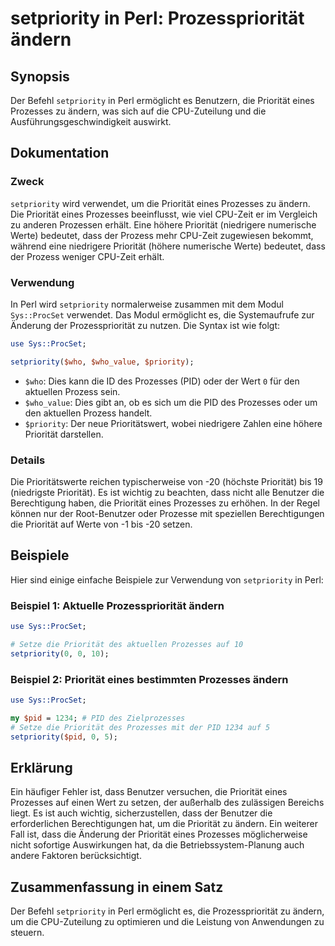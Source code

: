 <!--
Meta Description: # setpriority in Perl: Prozesspriorität ändern ## Synopsis Der Befehl `setpriority` in Perl ermöglicht es Benutzern, die Priorität eines Prozesses zu ...
Meta Keywords: die, priorität, der, prozesses, setpriority
-->

# setpriority in Perl: Prozesspriorität ändern

## Synopsis
Der Befehl `setpriority` in Perl ermöglicht es Benutzern, die Priorität eines Prozesses zu ändern, was sich auf die CPU-Zuteilung und die Ausführungsgeschwindigkeit auswirkt.

## Dokumentation
### Zweck
`setpriority` wird verwendet, um die Priorität eines Prozesses zu ändern. Die Priorität eines Prozesses beeinflusst, wie viel CPU-Zeit er im Vergleich zu anderen Prozessen erhält. Eine höhere Priorität (niedrigere numerische Werte) bedeutet, dass der Prozess mehr CPU-Zeit zugewiesen bekommt, während eine niedrigere Priorität (höhere numerische Werte) bedeutet, dass der Prozess weniger CPU-Zeit erhält.

### Verwendung
In Perl wird `setpriority` normalerweise zusammen mit dem Modul `Sys::ProcSet` verwendet. Das Modul ermöglicht es, die Systemaufrufe zur Änderung der Prozesspriorität zu nutzen. Die Syntax ist wie folgt:

```perl
use Sys::ProcSet;

setpriority($who, $who_value, $priority);
```

- `$who`: Dies kann die ID des Prozesses (PID) oder der Wert `0` für den aktuellen Prozess sein.
- `$who_value`: Dies gibt an, ob es sich um die PID des Prozesses oder um den aktuellen Prozess handelt.
- `$priority`: Der neue Prioritätswert, wobei niedrigere Zahlen eine höhere Priorität darstellen.

### Details
Die Prioritätswerte reichen typischerweise von -20 (höchste Priorität) bis 19 (niedrigste Priorität). Es ist wichtig zu beachten, dass nicht alle Benutzer die Berechtigung haben, die Priorität eines Prozesses zu erhöhen. In der Regel können nur der Root-Benutzer oder Prozesse mit speziellen Berechtigungen die Priorität auf Werte von -1 bis -20 setzen.

## Beispiele
Hier sind einige einfache Beispiele zur Verwendung von `setpriority` in Perl:

### Beispiel 1: Aktuelle Prozesspriorität ändern
```perl
use Sys::ProcSet;

# Setze die Priorität des aktuellen Prozesses auf 10
setpriority(0, 0, 10);
```

### Beispiel 2: Priorität eines bestimmten Prozesses ändern
```perl
use Sys::ProcSet;

my $pid = 1234; # PID des Zielprozesses
# Setze die Priorität des Prozesses mit der PID 1234 auf 5
setpriority($pid, 0, 5);
```

## Erklärung
Ein häufiger Fehler ist, dass Benutzer versuchen, die Priorität eines Prozesses auf einen Wert zu setzen, der außerhalb des zulässigen Bereichs liegt. Es ist auch wichtig, sicherzustellen, dass der Benutzer die erforderlichen Berechtigungen hat, um die Priorität zu ändern. Ein weiterer Fall ist, dass die Änderung der Priorität eines Prozesses möglicherweise nicht sofortige Auswirkungen hat, da die Betriebssystem-Planung auch andere Faktoren berücksichtigt.

## Zusammenfassung in einem Satz
Der Befehl `setpriority` in Perl ermöglicht es, die Prozesspriorität zu ändern, um die CPU-Zuteilung zu optimieren und die Leistung von Anwendungen zu steuern.